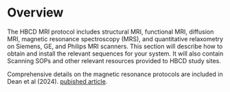 # Overview

The HBCD MRI protocol includes structural MRI, functional MRI, diffusion MRI, magnetic resonance spectroscopy (MRS), and quantitative relaxometry on Siemens, GE, and Philips MRI scanners. This section will describe how to obtain and install the relevant sequences for your system. It will also contain Scanning SOPs and other relevant resources provided to HBCD study sites. 

Comprehensive details on the magnetic resonance protocols are included in Dean et al (2024). [pubished article](https://www.sciencedirect.com/science/article/pii/S1878929324001130). 